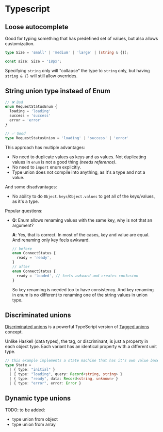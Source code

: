 # Typescript

## Loose autocomplete

Good for typing something that has predefined set of values, but also allows customization.

```typescript
type Size = 'small' | 'medium' | 'large' | (string & {});

const size: Size = '18px';
```

Specifying `string` only will "collapse" the type to `string` only, but having `string & {}` will still allow overrides.

## String union type instead of Enum

```typescript
// ❌ Bad
enum RequestStatusEnum {
  loading = 'loading'
  success = 'success'
  error = 'error'
}

// ✅ Good
type RequestStatusUnion = 'loading' | 'success' | 'error'
```

This approach has multiple advantages:

- No need to duplicate values as keys and as values.
  Not duplicating values in `enum` is not a good thing _(needs reference)_.
- No need to `import` enum explicitly.
- Type union does not compile into anything, as it's a type and not a value.

And some disadvantages:

- No ability to do `Object.keys`/`Object.values` to get all of the keys/values, as it's a type.

Popular questions:

- **Q**: Enum allows renaming values with the same key, why is not that an argument?

  **A**: Yes, that is correct. In most of the cases, key and value are equal.
  And renaming only key feels awkward.

  ```typescript
  // before
  enum ConnectStatus {
    ready = 'ready',
  }
  // after
  enum ConnectStatus {
    ready = 'loaded', // feels awkward and creates confusion
  }
  ```

  So key renaming is needed too to have consistency.
  And key renaming in enum is no different to renaming one of the string values in union type.

## Discriminated unions

[Discriminated unions][discuni] is a powerful TypeScript version of [Tagged unions][taguni] concept.

Unlike Haskell (data types), the tag, or discriminant, is just a property in each object type.
Each variant has an identical property with a different unit type.

```ts
// this example implements a state machine that has it's own value based on the type field
type State =
  | { type: "initial" }
  | { type: "loading", query: Record<string, string> }
  | { type: "ready", data: Record<string, unknown> }
  | { type: "error", error: Error }
```

## Dynamic type unions

TODO: to be added:

- type union from object
- type union from array

[discuni]: https://www.typescriptlang.org/docs/handbook/typescript-in-5-minutes-func.html#discriminated-unions
[taguni]: https://en.wikipedia.org/wiki/Tagged_union
